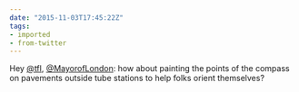 ```yaml
---
date: "2015-11-03T17:45:22Z"
tags:
- imported
- from-twitter
---
```

Hey [@tfl](https://twitter.com/tfl), [@MayorofLondon](https://twitter.com/MayorofLondon): how about painting the points of the compass on pavements outside tube stations to help folks orient themselves?
